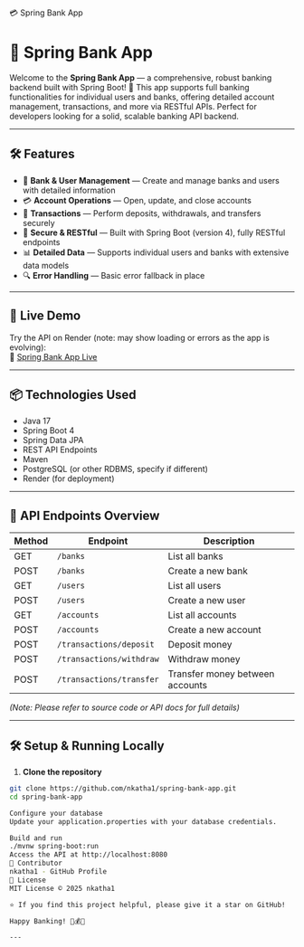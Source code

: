 💳 Spring Bank App
# 🌟 Spring Bank App

Welcome to the **Spring Bank App** — a comprehensive, robust banking backend built with Spring Boot! 🚀 This app supports full banking functionalities for individual users and banks, offering detailed account management, transactions, and more via RESTful APIs. Perfect for developers looking for a solid, scalable banking API backend.

---

## 🛠️ Features

- 🏦 **Bank & User Management** — Create and manage banks and users with detailed information  
- 💳 **Account Operations** — Open, update, and close accounts  
- 🔄 **Transactions** — Perform deposits, withdrawals, and transfers securely  
- 🔐 **Secure & RESTful** — Built with Spring Boot (version 4), fully RESTful endpoints  
- 📊 **Detailed Data** — Supports individual users and banks with extensive data models  
- 🔍 **Error Handling** — Basic error fallback in place  

---

## 🚀 Live Demo

Try the API on Render (note: may show loading or errors as the app is evolving):  
🔗 [Spring Bank App Live](https://spring-bank-app-1.onrender.com)  

---

## 📦 Technologies Used

- Java 17  
- Spring Boot 4  
- Spring Data JPA  
- REST API Endpoints  
- Maven  
- PostgreSQL (or other RDBMS, specify if different)  
- Render (for deployment)  

---

## 🧩 API Endpoints Overview

| Method | Endpoint                    | Description                       |
|--------|-----------------------------|---------------------------------|
| GET    | `/banks`                    | List all banks                  |
| POST   | `/banks`                    | Create a new bank               |
| GET    | `/users`                    | List all users                  |
| POST   | `/users`                    | Create a new user              |
| GET    | `/accounts`                 | List all accounts              |
| POST   | `/accounts`                 | Create a new account           |
| POST   | `/transactions/deposit`     | Deposit money                  |
| POST   | `/transactions/withdraw`    | Withdraw money                 |
| POST   | `/transactions/transfer`    | Transfer money between accounts |

*(Note: Please refer to source code or API docs for full details)*

---

## 🛠️ Setup & Running Locally

1. **Clone the repository**  
```bash
git clone https://github.com/nkatha1/spring-bank-app.git
cd spring-bank-app

Configure your database
Update your application.properties with your database credentials.

Build and run
./mvnw spring-boot:run
Access the API at http://localhost:8080
👤 Contributor
nkatha1 - GitHub Profile
📄 License
MIT License © 2025 nkatha1

⭐ If you find this project helpful, please give it a star on GitHub!

Happy Banking! 🏦💰🚀

---

